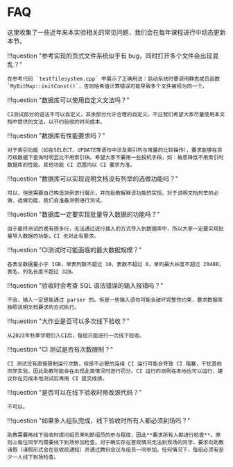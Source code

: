 # FAQ

这里收集了一些近年来本实验相关的常见问题，我们会在每年课程进行中动态更新本节。

!!!question "参考实现的页式文件系统似乎有 bug，同时打开多个文件会出现混乱？"

    在参考代码 `testfilesystem.cpp` 中展示了正确用法：启动系统时要调用静态成员函数 `MyBitMap::initConst()`，否则哈希值计算错误可能导致多个文件被视为同一个。


!!!question "数据库可以使用自定义文法吗？"

    CI测试部分的语法不可以自定义，其余部分允许合理的自定义。不过我们希望大家尽量使用本文档中提供的文法，以节约验收的时间成本。


!!!question "数据库有性能要求吗？"

    对于索引功能（如在SELECT、UPDATE等语句中涉及索引列与常量的比较操作），要求能够在百万级数据下查询时明显比不用索引快。希望大家不要用一些投机手段，如：故意降低不用索引时数据库的性能。其他功能 CI 范围内以 CI 要求为准。


!!!question "数据库可以实现说明文档没有列举的选做功能吗？"

    可以，但是需要自己构造测例进行展示，并向助教解释该功能的实现。对于说明文档列举的必做、选做功能，我们会准备测例进行测试。


!!!question "数据库一定要实现批量导入数据的功能吗？"

    由于最终测试的表有很多行，无法通过逐行插入的方式导入到数据库中，所以大家一定要实现批量导入数据的功能，CI 也对此有要求。


!!!question "CI测试时可能面临的最大数据规模？"

    各表总数据量小于 1GB，单表列数不超过 10，表数不超过 8，单列最大长度不超过 2048B，表名、列名长度不超过 32B。


!!!question "验收时会考查 SQL 语法错误的输入报错吗？"

    不会，输入一定是能通过 parser 的。但是一些输入语句可能会破坏完整性约束，要求数据库按照说明文档要求的方式执行。


!!!question "大作业是否可以多次线下验收？"

    从2023年秋季学期引入CI后，每组只能进行一次线下验收。


!!!question "CI 测试是否有次数限制？"

    CI 测试没有直接限制运行次数，但是不必要的连续 CI 运行可能会导致 CI 阻塞，干扰其他同学实验，因此助教可能会在出现此类情况时进行罚分。CI 运行的测例在本地也可以运行，建议你在完成本地测试后再用 CI 提交成绩。


!!!question "是否可以在线下验收时修改源代码？"

    不可以。


!!!question "如果多人组队完成，线下验收时所有人都必须到场吗？"

    助教需要再线下验收时提问组员来判断组员的参与程度，因此**要求所有人都进行检查**。原则上每位同学均需要线下到场参加检查。对于确实存在客观情况无法到现场的同学，要求向助教请假（请假形式会在验收前通知）并通过腾讯会议与组员一同参加。任何情况下，每组必须有至少一人线下到场检查。



